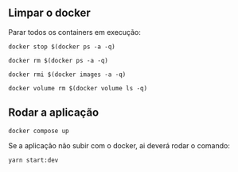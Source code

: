 ## Limpar o docker

Parar todos os containers em execução:

`docker stop $(docker ps -a -q)`

`docker rm $(docker ps -a -q)`

`docker rmi $(docker images -a -q)`

`docker volume rm $(docker volume ls -q)`

## Rodar a aplicação

`docker compose up`

Se a aplicação não subir com o docker, ai deverá rodar o comando:

`yarn start:dev`
